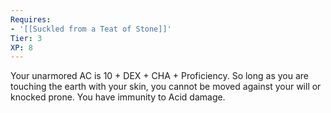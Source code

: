 ```yaml
---
Requires:
- '[[Suckled from a Teat of Stone]]'
Tier: 3
XP: 8
---
```


Your unarmored AC is 10 + DEX + CHA + Proficiency. So long as you are touching the earth with your skin, you cannot be moved against your will or knocked prone. You have immunity to Acid damage.
